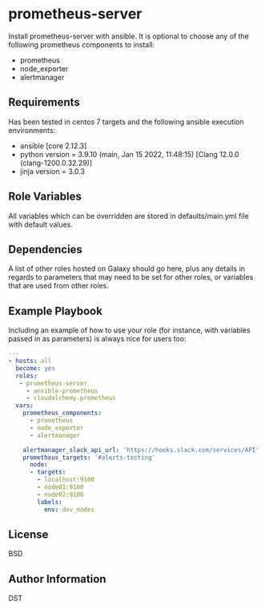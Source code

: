 prometheus-server
=========

Install prometheus-server with ansible. 
It is optional to choose any of the following prometheus components to install:
- prometheus
- node_exporter
- alertmanager

Requirements
------------

Has been tested in centos 7 targets and the following ansible execution environments:
- ansible [core 2.12.3]
- python version = 3.9.10 (main, Jan 15 2022, 11:48:15) [Clang 12.0.0 (clang-1200.0.32.29)]
- jinja version = 3.0.3

Role Variables
--------------

All variables which can be overridden are stored in defaults/main.yml file with default values.

Dependencies
------------

A list of other roles hosted on Galaxy should go here, plus any details in regards to parameters that may need to be set for other roles, or variables that are used from other roles.

Example Playbook
----------------

Including an example of how to use your role (for instance, with variables passed in as parameters) is always nice for users too:
```yaml
---
- hosts: all
  become: yes
  roles:
   - prometheus-server
     - ansible-prometheus
     - cloudalchemy.prometheus
  vars:
    prometheus_components:
      - prometheus
      - node_exporter
      - alertmanager

    alertmanager_slack_api_url: 'https://hooks.slack.com/services/API'
    prometheus_targets: '#alerts-testing'
      node:
      - targets:
        - localhost:9100
        - node01:9100
        - node02:9100
        labels:
          env: dev_nodes
```

License
-------

BSD

Author Information
------------------

DST
